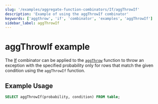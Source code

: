 ```yaml
---
slug: '/examples/aggregate-function-combinators/If/aggThrowIf'
description: 'Example of using the aggThrowIf combinator'
keywords: ['aggthrow', 'if', 'combinator', 'examples', 'aggThrowIf']
sidebar_label: aggThrowIf
---
```


# aggThrowIf example

The [If](/sql-reference/aggregate-functions/combinators#-if) combinator can be applied to the [`aggThrow`](/sql-reference/aggregate-functions/reference/aggthrow) function to throw an exception with the specified probability only for rows that match the given condition using the `aggThrowIf` function.

## Example Usage

```sql
SELECT aggThrowIf(probability, condition) FROM table;
```
